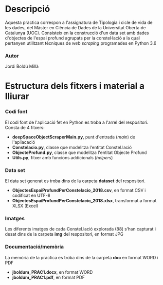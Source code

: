 # Descripció
Aquesta pràctica correspon a l'assignatura de Tipologia i cicle de vida de les dades, del Màster en Ciència de Dades de la Universitat Oberta de Catalunya (UOC). Consisteix en la construcció d'un data set amb dades d'objectes de l'espai profund agrupats per la constel·lació a la qual pertanyen utilitzant tècniques de _web scraping_ programades en Python 3.6

### Autor
Jordi Boldú Millà

# Estructura dels fitxers i material a lliurar
### Codi font
El codi font de l'aplicació fet en Python es troba a l'arrel del respositori. Consta de 4 fitxers:
- **deepSpaceObjectScraperMain.py**, punt d'entrada (_main_) de l'apliacació
- **Constelacio.py**, classe que modelitza l'entitat Constel.lació
- **ObjecteProfund.py**, classe que modelitza l'entitat Objecte Profund 
- **Utils.py**, fitxer amb funcions addicionals (_helpers_)

### Data set
El data set generat es troba dins de la carpeta **dataset** del respositori.
- **ObjectesEspaiProfundPerConstelacio_2018.csv**, en format CSV i codificat en UTF-8
- **ObjectesEspaiProfundPerConstelacio_2018.xlsx**, transformat a format XLSX (Excel) 

### Imatges
Les diferents imatges de cada Constel.lació explorada (88) s'han capturat i desat dins de la carpeta **img** del respositori, en format JPG

### Documentació/memòria
La memòria de la pràctica es troba dins de la carpeta **doc** en format WORD i PDF
- **jboldum_PRAC1.docx**, en format WORD
- **jboldum_PRAC1.pdf**, en format PDF 


